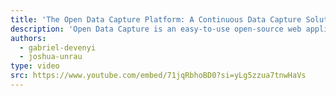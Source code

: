 ```yaml
---
title: 'The Open Data Capture Platform: A Continuous Data Capture Solution for Clinical Research'
description: 'Open Data Capture is an easy-to-use open-source web application designed for continuous clinical research data collection.'
authors:
  - gabriel-devenyi
  - joshua-unrau
type: video
src: https://www.youtube.com/embed/71jqRbhoBD0?si=yLg5zzua7tnwHaVs
---
```

